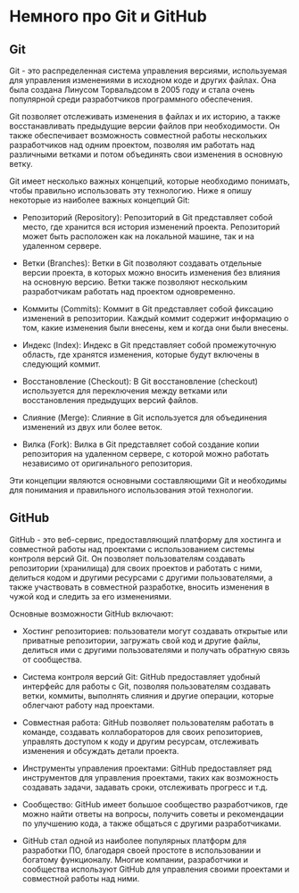 # Немного про Git и GitHub

## Git

Git - это распределенная система управления версиями, используемая для управления изменениями в исходном коде и других файлах. Она была создана Линусом Торвальдсом в 2005 году и стала очень популярной среди разработчиков программного обеспечения.

Git позволяет отслеживать изменения в файлах и их историю, а также восстанавливать предыдущие версии файлов при необходимости. Он также обеспечивает возможность совместной работы нескольких разработчиков над одним проектом, позволяя им работать над различными ветками и потом объединять свои изменения в основную ветку.

Git имеет несколько важных концепций, которые необходимо понимать, чтобы правильно использовать эту технологию. Ниже я опишу некоторые из наиболее важных концепций Git:

* Репозиторий (Repository): Репозиторий в Git представляет собой место, где хранится вся история изменений проекта. Репозиторий может быть расположен как на локальной машине, так и на удаленном сервере.

* Ветки (Branches): Ветки в Git позволяют создавать отдельные версии проекта, в которых можно вносить изменения без влияния на основную версию. Ветки также позволяют нескольким разработчикам работать над проектом одновременно.

* Коммиты (Commits): Коммит в Git представляет собой фиксацию изменений в репозитории. Каждый коммит содержит информацию о том, какие изменения были внесены, кем и когда они были внесены.

* Индекс (Index): Индекс в Git представляет собой промежуточную область, где хранятся изменения, которые будут включены в следующий коммит.

* Восстановление (Checkout): В Git восстановление (checkout) используется для переключения между ветками или восстановления предыдущих версий файлов.

* Слияние (Merge): Слияние в Git используется для объединения изменений из двух или более веток.

* Вилка (Fork): Вилка в Git представляет собой создание копии репозитория на удаленном сервере, с которой можно работать независимо от оригинального репозитория.

Эти концепции являются основными составляющими Git и необходимы для понимания и правильного использования этой технологии.

## GitHub

GitHub - это веб-сервис, предоставляющий платформу для хостинга и совместной работы над проектами с использованием системы контроля версий Git. Он позволяет пользователям создавать репозитории (хранилища) для своих проектов и работать с ними, делиться кодом и другими ресурсами с другими пользователями, а также участвовать в совместной разработке, вносить изменения в чужой код и следить за его изменениями.

Основные возможности GitHub включают:

* Хостинг репозиториев: пользователи могут создавать открытые или приватные репозитории, загружать свой код и другие файлы, делиться ими с другими пользователями и получать обратную связь от сообщества.

* Система контроля версий Git: GitHub предоставляет удобный интерфейс для работы с Git, позволяя пользователям создавать ветки, коммиты, выполнять слияния и другие операции, которые облегчают работу над проектами.

* Совместная работа: GitHub позволяет пользователям работать в команде, создавать коллабораторов для своих репозиториев, управлять доступом к коду и другим ресурсам, отслеживать изменения и обсуждать детали проекта.

* Инструменты управления проектами: GitHub предоставляет ряд инструментов для управления проектами, таких как возможность создавать задачи, задавать сроки, отслеживать прогресс и т.д.

* Сообщество: GitHub имеет большое сообщество разработчиков, где можно найти ответы на вопросы, получить советы и рекомендации по улучшению кода, а также общаться с другими разработчиками.

* GitHub стал одной из наиболее популярных платформ для разработки ПО, благодаря своей простоте в использовании и богатому функционалу. Многие компании, разработчики и сообщества используют GitHub для управления своими проектами и совместной работы над ними.

